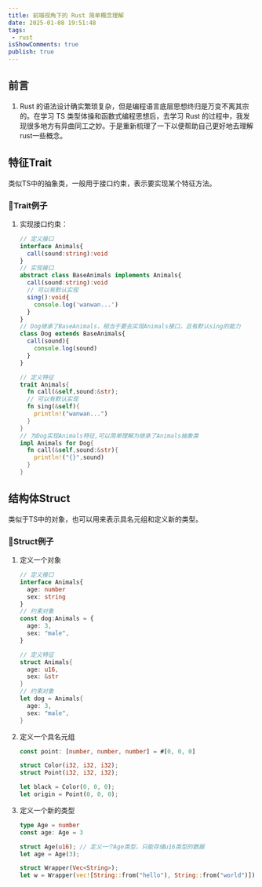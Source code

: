 ```yaml
---
title: 前端视角下的 Rust 简单概念理解
date: 2025-01-08 19:51:48
tags:
 - rust
isShowComments: true
publish: true
---
```


## 前言

1. Rust 的语法设计确实繁琐复杂，但是编程语言底层思想终归是万变不离其宗的。在学习 TS 类型体操和函数式编程思想后，去学习 Rust 的过程中，我发现很多地方有异曲同工之妙。于是重新梳理了一下以便帮助自己更好地去理解rust一些概念。

## 特征Trait

类似TS中的抽象类，一般用于接口约束，表示要实现某个特征方法。  

### 🌰Trait例子

1. 实现接口约束：  

    ```typescript
    // 定义接口
    interface Animals{
      call(sound:string):void
    }
    // 实现接口
    abstract class BaseAnimals implements Animals{
      call(sound:string):void
      // 可以有默认实现
      sing():void{
        console.log('wanwan...')
      }
    }
    // Dog继承了BaseAnimals，相当于要去实现Animals接口，且有默认sing的能力
    class Dog extends BaseAnimals{
      call(sound){
        console.log(sound)
      }
    }
    ```

    ```rust
    // 定义特征
    trait Animals{
      fn call(&self,sound:&str);
      // 可以有默认实现
      fn sing(&self){
        println!("wanwan...")
      }
    }
    // 为Dog实现Animals特征,可以简单理解为继承了Animals抽象类
    impl Animals for Dog{
      fn call(&self,sound:&str){
        println!("{}",sound)
      }
    }
    ```

## 结构体Struct

类似于TS中的对象，也可以用来表示具名元组和定义新的类型。

### 🌰Struct例子

1. 定义一个对象

    ```typescript
    // 定义接口
    interface Animals{
      age: number
      sex: string
    }
    // 约束对象
    const dog:Animals = {
      age: 3,
      sex: "male",
    }
    
    ```

    ```rust
    // 定义特征
    struct Animals{
      age: u16,
      sex: &str
    }
    // 约束对象
    let dog = Animals{
      age: 3,
      sex: "male",
    }
    ```

2. 定义一个具名元组

    ```typescript
    const point: [number, number, number] = #[0, 0, 0]
    ```

    ```rust
    struct Color(i32, i32, i32);
    struct Point(i32, i32, i32);

    let black = Color(0, 0, 0);
    let origin = Point(0, 0, 0);
    ```

3. 定义一个新的类型

    ```typescript
    type Age = number
    const age: Age = 3
    ```

    ```rust
    struct Age(u16); // 定义一个Age类型，只能存储u16类型的数据
    let age = Age(3);

    struct Wrapper(Vec<String>);
    let w = Wrapper(vec![String::from("hello"), String::from("world")]);
    ```
